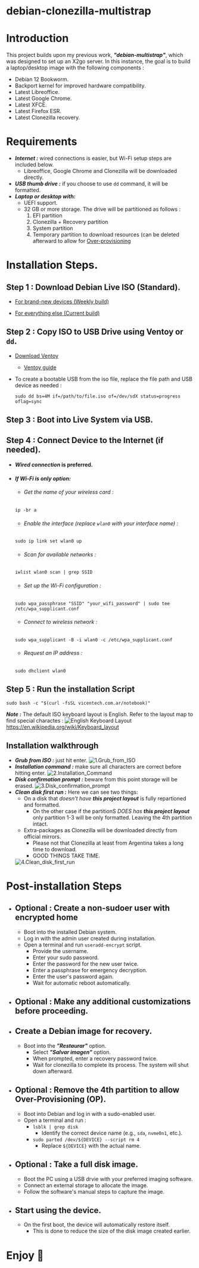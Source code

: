 # debian-clonezilla-multistrap

# Introduction

This project builds upon my previous work, ***"debian-multistrap"***, which was designed to set up an X2go server.
In this instance, the goal is to build a laptop/desktop image with the following components :
- Debian 12 Bookworm.
- Backport kernel for improved hardware compatibility.
- Latest Libreoffice.
- Latest Google Chrome.
- Latest XFCE.
- Latest Firefox ESR.
- Latest Clonezilla recovery.

# Requirements

- ***Internet :*** wired connections is easier, but Wi-Fi setup steps are included below.
  - Libreoffice, Google Chrome and Clonezilla will be downloaded directly.
- ***USB thumb drive :*** if you choose to use ```dd``` command, it will be formatted.
- ***Laptop or desktop with:***
  - UEFI support.
  - 32 GB or more storage. The drive will be partitioned as follows :
    1. EFI partition
    2. Clonezilla + Recovery partition
    3. System partition
    4. Temporary partition to download resources (can be deleted afterward to allow for [Over-provisioning](https://www.kingston.com/en/blog/pc-performance/overprovisioning)

# Installation Steps.

## Step 1 : Download Debian Live ISO (Standard).

- [For brand-new devices (Weekly build)](https://cdimage.debian.org/cdimage/weekly-live-builds/amd64/iso-hybrid/debian-live-testing-amd64-standard.iso)

- [For everything else (Current build)](https://cdimage.debian.org/debian-cd/current-live/amd64/iso-hybrid/)

## Step 2 : Copy ISO to USB Drive using Ventoy or ```dd```.

- [Download Ventoy](https://www.ventoy.net/en/download.html)
  - [Ventoy guide](https://www.ventoy.net/en/doc_start.html)

- To create a bootable USB from the iso file, replace the file path and USB device as needed :
  ```
  sudo dd bs=4M if=/path/to/file.iso of=/dev/sdX status=progress oflag=sync
  ```

## Step 3 : Boot into Live System via USB.

## Step 4 : Connect Device to the Internet (if needed).

- #### ***Wired connection*** is preferred.

- #### ***If Wi-Fi is only option:***
  - ###### Get the name of your wireless card :
  ```
  ip -br a
  ```
  - ###### Enable the interface (replace ```wlan0``` with your interface name) :
  ```
  sudo ip link set wlan0 up
  ```
  - ###### Scan for available networks :
  ```
  iwlist wlan0 scan | grep SSID
  ```
  - ###### Set up the Wi-Fi configuration :
  ```
  sudo wpa_passphrase "SSID" "your_wifi_password" | sudo tee /etc/wpa_supplicant.conf
  ```
  - ###### Connect to wireless network :
  ```
  sudo wpa_supplicant -B -i wlan0 -c /etc/wpa_supplicant.conf
  ```
  - ###### Request an IP address :
  ```
  sudo dhclient wlan0
  ```

## Step 5 : Run the installation Script
  ```
  sudo bash -c "$(curl -fsSL vicentech.com.ar/notebook)"
  ```
  ***Note :*** The default ISO keyboard layout is English. Refer to the layout map to find special charactes :
  <img title="English Keyboard Layout" src="images/Qwerty.png"> https://en.wikipedia.org/wiki/Keyboard_layout

## Installation walkthrough
- ***Grub from ISO :*** just hit enter.
  <img title="1.Grub_from_ISO"            src="images/1.Grub_from_ISO.png">
- ***Installation command :*** make sure all characters are correct before hitting enter.
  <img title="2.Installation_Command"     src="images/2.Installation_Command.png">
- ***Disk confirmation prompt :*** beware from this point storage will be erased. 
  <img title="3.Disk_confirmation_prompt" src="images/3.Disk_confirmation_prompt.png">
- ***Clean disk first run :*** Here we can see two things: 
  - On a disk that _doesn't have_ ***this project layout*** is fully repartioned and formatted.
    - On the other case if the partitionS _DOES has_ ***this project layout*** only partition 1-3 will be only formatted. Leaving the 4th partition intact.
  - Extra-packages as Clonezilla will be downloaded directly from official mirrors.
    - Please not that Clonezilla at least from Argentina takes a long time to download. 
    - GOOD THINGS TAKE TIME.
  <img title="4.Clean_disk_first_run"     src="images/4.Clean_disk_first_run.png">

# Post-installation Steps

- ## Optional : Create a non-sudoer user with encrypted home
  - Boot into the installed Debian system.
  - Log in with the admin user created during installation.
  - Open a terminal and run ```useradd-encrypt``` script.
    - Provide the username.
    - Enter your sudo password.
    - Enter the password for the new user twice.
    - Enter a passphrase for emergency decryption.
    - Enter the user's password again.
    - Wait for automatic reboot automatically.

- ## Optional : Make any additional customizations before proceeding.

- ## Create a Debian image for recovery.
  - Boot into the ***"Restaurar"*** option.
    - Select ***"Salvar imagen"*** option.
    - When prompted, enter a recovery password twice.
    - Wait for clonezilla to complete its process. The system will shut down afterward.

- ## Optional : Remove the 4th partition to allow Over-Provisioning (OP).
  - Boot into Debian and log in with a sudo-enabled user.
  - Open a terminal and run :
    - ```lsblk | grep disk```
      - Identify the correct device name (e.g., ```sda```, ```nvme0n1```, etc.).
    - ```sudo parted /dev/${DEVICE} --script rm 4```
      - Replace ```${DEVICE}``` with the actual name.

- ## Optional : Take a full disk image.
  - Boot the PC using a USB drvie with your preferred imaging software.
  - Connect an external storage to allocate the image.
  - Follow the software's manual steps to capture the image.

- ## Start using the device.
  - On the first boot, the device will automatically restore itself.
    - This is done to reduce the size of the disk image created earlier.

# Enjoy :rocket:
